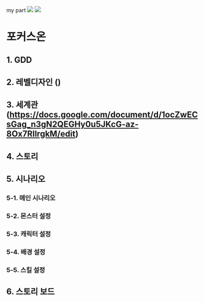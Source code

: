 my part
<img src="https://img.shields.io/badge/2. level design -blue?style=flat&logo=level design, monster system&logoColor=white"/>
<img src="https://img.shields.io/badge/5. monster list - red?style=flat&logo=level design, monster system&logoColor=white"/>

# 포커스온 
## 1. GDD
## 2. 레벨디자인 ()
## 3. 세계관 (https://docs.google.com/document/d/1ocZwECsGag_n3gN2QEGHy0u5JKcG-az-8Ox7RIlrgkM/edit)
## 4. 스토리
## 5. 시나리오
### 5-1. 메인 시나리오
### 5-2. 몬스터 설정
### 5-3. 캐릭터 설정
### 5-4. 배경 설정
### 5-5. 스킬 설정
## 6. 스토리 보드

